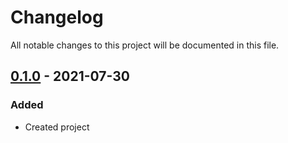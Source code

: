 # Changelog

All notable changes to this project will be documented in this file.

## [0.1.0] - 2021-07-30
### Added
- Created project

[0.1.0]: https://github.com/sageteam-org/django-sage-session/commits/develop